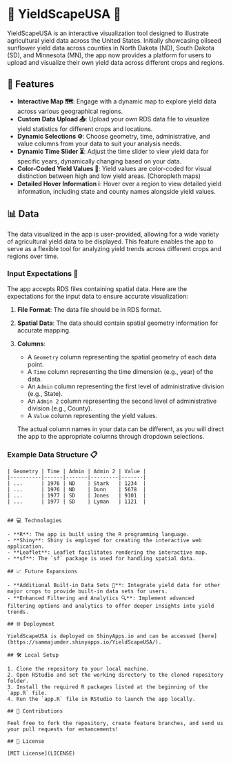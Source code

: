 
# 🌾 YieldScapeUSA 🌾

YieldScapeUSA is an interactive visualization tool designed to illustrate agricultural yield data across the United States. Initially showcasing oilseed sunflower yield data across counties in North Dakota (ND), South Dakota (SD), and Minnesota (MN), the app now provides a platform for users to upload and visualize their own yield data across different crops and regions.

## 🚀 Features

- **Interactive Map 🗺️**: Engage with a dynamic map to explore yield data across various geographical regions.
- **Custom Data Upload 📤**: Upload your own RDS data file to visualize yield statistics for different crops and locations.
- **Dynamic Selections ⚙️**: Choose geometry, time, administrative, and value columns from your data to suit your analysis needs.
- **Dynamic Time Slider ⏳**: Adjust the time slider to view yield data for specific years, dynamically changing based on your data.
- **Color-Coded Yield Values 🎨**: Yield values are color-coded for visual distinction between high and low yield areas. (Choropleth maps)
- **Detailed Hover Information ℹ️**: Hover over a region to view detailed yield information, including state and county names alongside yield values.


## 📊 Data

The data visualized in the app is user-provided, allowing for a wide variety of agricultural yield data to be displayed. This feature enables the app to serve as a flexible tool for analyzing yield trends across different crops and regions over time.

### Input Expectations 📑
The app accepts RDS files containing spatial data. Here are the expectations for the input data to ensure accurate visualization:

1. **File Format**: The data file should be in RDS format.
2. **Spatial Data**: The data should contain spatial geometry information for accurate mapping.
3. **Columns**: 
   - A `Geometry` column representing the spatial geometry of each data point.
   - A `Time` column representing the time dimension (e.g., year) of the data.
   - An `Admin` column representing the first level of administrative division (e.g., State).
   - An `Admin 2` column representing the second level of administrative division (e.g., County).
   - A `Value` column representing the yield values.
   
   The actual column names in your data can be different, as you will direct the app to the appropriate columns through dropdown selections.

### Example Data Structure 📋
```plaintext
| Geometry | Time | Admin | Admin 2 | Value |
|----------|------|-------|---------|-------|
| ...      | 1976 | ND    | Stark   | 1234  |
| ...      | 1976 | ND    | Dunn    | 5678  |
| ...      | 1977 | SD    | Jones   | 9101  |
| ...      | 1977 | SD    | Lyman   | 1121  |


## 💻 Technologies

- **R**: The app is built using the R programming language.
- **Shiny**: Shiny is employed for creating the interactive web application.
- **Leaflet**: Leaflet facilitates rendering the interactive map.
- **sf**: The `sf` package is used for handling spatial data.

## 📈 Future Expansions

- **Additional Built-in Data Sets 🌽**: Integrate yield data for other major crops to provide built-in data sets for users.
- **Enhanced Filtering and Analytics 🔍**: Implement advanced filtering options and analytics to offer deeper insights into yield trends.

## 🌐 Deployment

YieldScapeUSA is deployed on ShinyApps.io and can be accessed [here](https://sammajumder.shinyapps.io/YieldScapeUSA/).

## 🛠️ Local Setup

1. Clone the repository to your local machine.
2. Open RStudio and set the working directory to the cloned repository folder.
3. Install the required R packages listed at the beginning of the `app.R` file.
4. Run the `app.R` file in RStudio to launch the app locally.

## 🤝 Contributions

Feel free to fork the repository, create feature branches, and send us your pull requests for enhancements!

## 📜 License

[MIT License](LICENSE)
